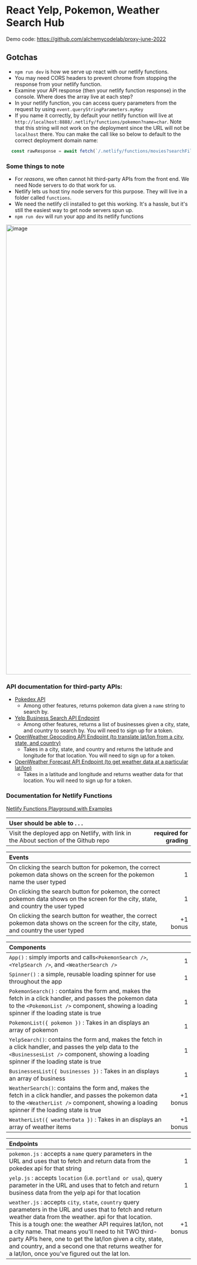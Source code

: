 # React Yelp, Pokemon, Weather Search Hub
Demo code: https://github.com/alchemycodelab/proxy-june-2022
## Gotchas
- `npm run dev` is how we serve up react with our netlify functions.
- You may need CORS headers to prevent chrome from stopping the response from your netlify function.
- Examine your API response (then your netlify function response) in the console. Where does the array live at each step?
- In your netlify function, you can access query parameters from the request by using `event.queryStringParameters.myKey`
- If you name it correctly, by default your netlify function will live at `http://localhost:8888/.netlify/functions/pokemon?name=char`. Note that this string will not work on the deployment since the URL will not be `localhost` there. You can make the call like so below to default to the correct deployment domain name:

```js
  const rawResponse = await fetch(`/.netlify/functions/movies?searchFilter=${searchFilter}`);
```

### Some things to note
- For _reasons_, we often cannot hit third-party APIs from the front end. We need Node servers to do that work for us.
- Netlify lets us host tiny node servers for this purpose. They will live in a folder called `functions`.
- We need the netlify cli installed to get this working. It's a hassle, but it's still the easiest way to get node servers spun up.
- `npm run dev` will run your app and its netlify functions

<img width="1225" alt="image" src="https://user-images.githubusercontent.com/16160135/153691679-bf6778b6-8bc9-4fa3-9dfc-51193b0abbe5.png">

### API documentation for third-party APIs:
- [Pokedex API](https://pokedex-alchemy.herokuapp.com/) 
    - Among other features, returns pokemon data given a `name` string to search by.
- [Yelp Business Search API Endpoint](https://www.yelp.com/developers/documentation/v3/business_search) 
    - Among other features, returns a list of businesses given a city, state, and country to search by. You will need to sign up for a token.
- [OpenWeather Geocoding API Endpoint (to translate lat/lon from a city, state, and country)](https://openweathermap.org/api/geocoding-api)
    - Takes in a city, state, and country and returns the latitude and longitude for that location. You will need to sign up for a token.
- [OpenWeather Forecast API Endpoint (to get weather data at a particular lat/lon)](https://openweathermap.org/api/one-call-api)
    - Takes in a latitude and longitude and returns weather data for that location. You will need to sign up for a token.

### Documentation for Netlify Functions
[Netlify Functions Playground with Examples](https://functions.netlify.com/playground/)

| User should be able to . . .                                                         |             |
| :----------------------------------------------------------------------------------- | ----------: |
| Visit the deployed app on Netlify, with link in the About section of the Github repo |  **required for grading** |

| Events                                                                                |             |
| :----------------------------------------------------------------------------------- | ----------: |
| On clicking the search button for pokemon, the correct pokemon data shows on the screen for the pokemon name the user typed | 1|
| On clicking the search button for pokemon, the correct pokemon data shows on the screen for the city, state, and country the user typed | 1|
| On clicking the search button for weather, the correct pokemon data shows on the screen for the city, state, and country the user typed | +1 bonus|


| Components                                                                                |             |
| :----------------------------------------------------------------------------------- | ----------: |
| `App()` : simply imports and calls`<PokemonSearch />`,  `<YelpSearch />`, and `<WeatherSearch />` |1|
| `Spinner()` : a simple, reusable loading spinner for use throughout the app |1|
| `PokemonSearch()` : contains the form and, makes the fetch in a click handler, and passes the pokemon data to the `<PokemonList />` component, showing a loading spinner if the loading state is true |1|
| `PokemonList({ pokemon })` : Takes in an displays an array of pokemon |1|
| `YelpSearch()`:  contains the form and, makes the fetch in a click handler, and passes the yelp data to the `<BusinessesList />` component, showing a loading spinner if the loading state is true |1|
| `BusinessesList({ businesses })` : Takes in an displays an array of business |1|
| `WeatherSearch()`:  contains the form and, makes the fetch in a click handler, and passes the pokemon data to the `<WeatherList />` component, showing a loading spinner if the loading state is true | +1 bonus|
| `WeatherList({ weatherData })` : Takes in an displays an array of weather items |+1 bonus|


| Endpoints                                                                                |             |
| :----------------------------------------------------------------------------------- | ----------: |
| `pokemon.js` : accepts a `name` query parameters in the URL and uses that to fetch and return data from the pokedex api for that string |1|
| `yelp.js` : accepts `location` (i.e. `portland or usa`), query parameter in the URL and uses that to fetch and return business data from the yelp api for that location |1|
| `weather.js` : accepts `city`, `state`, `country` query parameters in the URL and uses that to fetch and return weather data from the weather. api for that location. This is a tough one: the weather API requires lat/lon, not a city name. That means you'll need to hit TWO third-party APIs here, one to get the lat/lon given a city, state, and country, and a second one that returns weather for a lat/lon, once you've figured out the lat lon. |+1 bonus|